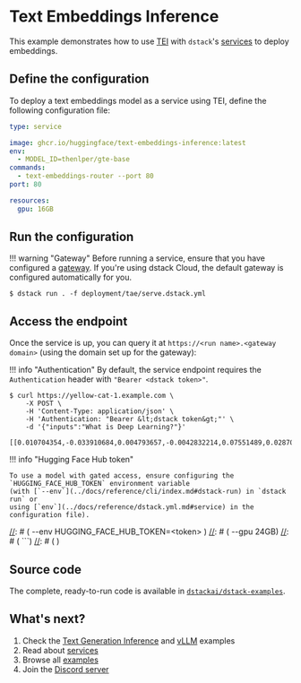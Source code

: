 # Text Embeddings Inference

This example demonstrates how to use [TEI](https://github.com/huggingface/text-embeddings-inference) with `dstack`'s
[services](../docs/concepts/services.md) to deploy embeddings.

## Define the configuration

To deploy a text embeddings model as a service using TEI, define the following configuration file:

<div editor-title="deployment/tae/serve.dstack.yml"> 

```yaml
type: service

image: ghcr.io/huggingface/text-embeddings-inference:latest
env:
  - MODEL_ID=thenlper/gte-base
commands: 
  - text-embeddings-router --port 80
port: 80

resources:
  gpu: 16GB
```

</div>

## Run the configuration

!!! warning "Gateway"
    Before running a service, ensure that you have configured a [gateway](../docs/concepts/services.md#set-up-a-gateway).
    If you're using dstack Cloud, the default gateway is configured automatically for you.

<div class="termy">

```shell
$ dstack run . -f deployment/tae/serve.dstack.yml
```

</div>

## Access the endpoint
    
Once the service is up, you can query it at 
`https://<run name>.<gateway domain>` (using the domain set up for the gateway):

!!! info "Authentication"
    By default, the service endpoint requires the `Authentication` header with `"Bearer <dstack token>"`.

<div class="termy">

```shell
$ curl https://yellow-cat-1.example.com \
    -X POST \
    -H 'Content-Type: application/json' \
    -H 'Authentication: "Bearer &lt;dstack token&gt;"' \
    -d '{"inputs":"What is Deep Learning?"}'

[[0.010704354,-0.033910684,0.004793657,-0.0042832214,0.07551489,0.028702762,0.03985837,0.021956133,...]]
```

</div>

!!! info "Hugging Face Hub token"

    To use a model with gated access, ensure configuring the `HUGGING_FACE_HUB_TOKEN` environment variable 
    (with [`--env`](../docs/reference/cli/index.md#dstack-run) in `dstack run` or 
    using [`env`](../docs/reference/dstack.yml.md#service) in the configuration file).
    
[//]: # (    <div class="termy">)
[//]: # (    ```shell)
[//]: # (    $ dstack run . -f text-embeddings-inference/serve.dstack.yml \ )
[//]: # (        --env HUGGING_FACE_HUB_TOKEN=&lt;token&gt; \)
[//]: # (        --gpu 24GB)
[//]: # (    ```)
[//]: # (    </div>)

[//]: # (## Use embeddings API)

[//]: # ()
[//]: # (Here's an example of how text embeddings deployed with TEI can be used from [`langchain`]&#40;https://python.langchain.com/docs/get_started/introduction&#41; to build a simple RAG pipeline.)

[//]: # (As the first step of the pipeline, we define an in-memory vector store with a collection of texts and their embeddings.)

[//]: # (Then we use it to retrieve the most relevant documents given a query.)

[//]: # ()
[//]: # (<div editor-title="text-embeddings-inference/main.py"> )

[//]: # ()
[//]: # (```python)

[//]: # (from langchain.embeddings import HuggingFaceInferenceAPIEmbeddings)

[//]: # (from langchain.vectorstores.docarray import DocArrayInMemorySearch)

[//]: # (from langchain_core.runnables import RunnableParallel, RunnablePassthrough)

[//]: # ()
[//]: # (# Specify your service url)

[//]: # (EMBEDDINGS_URL = "https://tall-octopus-1.example.com")

[//]: # ()
[//]: # (embedding=HuggingFaceInferenceAPIEmbeddings&#40;)

[//]: # (    api_url=EMBEDDINGS_URL,)

[//]: # (    api_key="", # No api key required)

[//]: # (&#41;)

[//]: # (texts = [)

[//]: # (    "The earliest known name for Great Britain is Albion &#40;Greek: Ἀλβιών&#41; or insula Albionum",)

[//]: # (    "Human footprints have been found from over 800,000 years ago in Norfolk.",)

[//]: # (    # ...)

[//]: # (])

[//]: # (vectorstore = DocArrayInMemorySearch.from_texts&#40;texts, embedding&#41;)

[//]: # (retriever = vectorstore.as_retriever&#40;search_kwargs={"k": 1}&#41;)

[//]: # (setup_and_retrieval = RunnableParallel&#40;)

[//]: # (    {"context": retriever, "question": RunnablePassthrough&#40;&#41;})

[//]: # (&#41;)

[//]: # (print&#40;setup_and_retrieval.invoke&#40;"How was Great Britain called before?"&#41;&#41;)

[//]: # (# {)

[//]: # (#     'context':[Document&#40;page_content='The earliest known name for Great Britain is Albion &#40;Greek: Ἀλβιών&#41; or insula Albionum'&#41;],)

[//]: # (#     'question': 'How was Great Britain called before?')

[//]: # (# })

[//]: # (```)

[//]: # ()
[//]: # (</div>)

[//]: # ()
[//]: # (The result can then be passed as a context to the LLM's prompt.)

[//]: # (We deploy the LLM using Services and Text Generation Inference &#40;TGI&#41;.)

[//]: # (See [our guide on TGI]&#40;./tgi.md&#41; for more details.)

[//]: # ()
[//]: # (<div editor-title="text-embeddings-inference/main.py">)

[//]: # ()
[//]: # ()
[//]: # (```python)

[//]: # ()
[//]: # (from langchain.prompts import PromptTemplate)

[//]: # (from langchain_core.output_parsers import StrOutputParser)

[//]: # (from langchain.llms.huggingface_text_gen_inference import &#40;)

[//]: # (    HuggingFaceTextGenInference)

[//]: # (&#41;)

[//]: # ()
[//]: # (# Specify your service url)

[//]: # (INFERENCE_URL = "https://shy-elephant-1.examples.cloud.dstack.ai")

[//]: # ()
[//]: # (template = """)

[//]: # (<s>[INST] Answer the question using the following context:)

[//]: # ({context})

[//]: # ()
[//]: # (Question: {question} [/INST])

[//]: # (""")

[//]: # (prompt = PromptTemplate.from_template&#40;template&#41;)

[//]: # (model = HuggingFaceTextGenInference&#40;)

[//]: # (    inference_server_url=INFERENCE_URL,)

[//]: # (    max_new_tokens=500,)

[//]: # (&#41;)

[//]: # (output_parser = StrOutputParser&#40;&#41;)

[//]: # ()
[//]: # (chain = setup_and_retrieval | prompt | model | output_parser)

[//]: # ()
[//]: # (print&#40;chain.invoke&#40;"How was Great Britain called before?"&#41;&#41;)

[//]: # (# Before its modern name, Great Britain was known as Albion.)

[//]: # (# This name is derived from the Latin term 'insula Albionum'.)

[//]: # (```)

[//]: # ()
[//]: # (</div>)

[//]: # ()
[//]: # (For searching over many texts quickly, consider using a vector database such as)

[//]: # ([Weaviate]&#40;https://weaviate.io/&#41; or [Pinecone]&#40;https://www.pinecone.io/&#41;.)

[//]: # (Take a look at [our guide on using Weaviate with LlamaIndex]&#40;llama-index.md&#41;.)

[//]: # ()
[//]: # (!!! info "Troubleshooting")

[//]: # (    You may get `batch size > maximum allowed batch size 32` when passing more than 32 texts to TEI.)

[//]: # (    `HuggingFaceInferenceAPIEmbeddings` does not allow you to specify the batch size, so)

[//]: # (    you'll have to split your texts into batches and add them to vector store via `vectorstore.add_texts&#40;&#41;`.)

## Source code

The complete, ready-to-run code is available in [`dstackai/dstack-examples`](https://github.com/dstackai/dstack-examples).

## What's next?

1. Check the [Text Generation Inference](tgi.md) and [vLLM](vllm.md) examples
2. Read about [services](../docs/concepts/services.md)
3. Browse all [examples](index.md)
4. Join the [Discord server](https://discord.gg/u8SmfwPpMd)